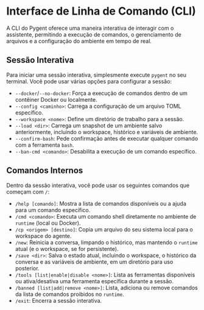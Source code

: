 # Interface de Linha de Comando (CLI)

A CLI do Pygent oferece uma maneira interativa de interagir com o assistente, permitindo a execução de comandos, o gerenciamento de arquivos e a configuração do ambiente em tempo de real.

## Sessão Interativa

Para iniciar uma sessão interativa, simplesmente execute `pygent` no seu terminal. Você pode usar várias opções para configurar a sessão:

* `--docker`/`--no-docker`: Força a execução de comandos dentro de um contêiner Docker ou localmente.
* `--config <caminho>`: Carrega a configuração de um arquivo TOML específico.
* `--workspace <nome>`: Define um diretório de trabalho para a sessão.
* `--load <dir>`: Carrega um snapshot de um ambiente salvo anteriormente, incluindo o workspace, histórico e variáveis de ambiente.
* `--confirm-bash`: Pede confirmação antes de executar qualquer comando com a ferramenta `bash`.
* `--ban-cmd <comando>`: Desabilita a execução de um comando específico.

## Comandos Internos

Dentro da sessão interativa, você pode usar os seguintes comandos que começam com `/`:

* `/help [comando]`: Mostra a lista de comandos disponíveis ou a ajuda para um comando específico.
* `/cmd <comando>`: Executa um comando shell diretamente no ambiente de `runtime` (local ou Docker).
* `/cp <origem> [destino]`: Copia um arquivo do seu sistema local para o workspace do agente.
* `/new`: Reinicia a conversa, limpando o histórico, mas mantendo o `runtime` atual (e o workspace, se for persistente).
* `/save <dir>`: Salva o estado atual, incluindo o workspace, o histórico da conversa e as variáveis de ambiente, em um diretório para uso posterior.
* `/tools [list|enable|disable <nome>]`: Lista as ferramentas disponíveis ou ativa/desativa uma ferramenta específica durante a sessão.
* `/banned [list|add|remove <nome>]`: Lista, adiciona ou remove comandos da lista de comandos proibidos no `runtime`.
* `/exit`: Encerra a sessão interativa.